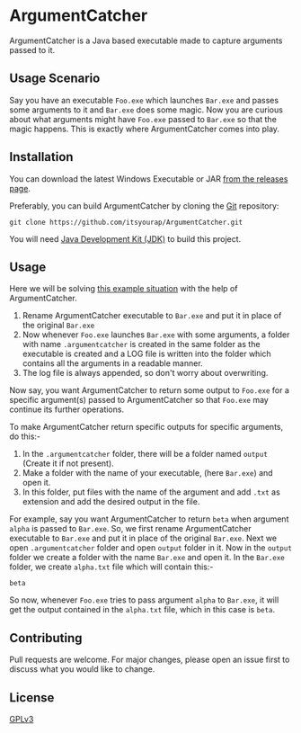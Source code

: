 # ArgumentCatcher

ArgumentCatcher is a Java based executable made to capture arguments passed to it.

## Usage Scenario

Say you have an executable ```Foo.exe``` which launches ```Bar.exe``` and passes some arguments to it and ```Bar.exe```
does some magic. Now you are curious about what arguments might have ```Foo.exe``` passed to ```Bar.exe``` so that the
magic happens. This is exactly where ArgumentCatcher comes into play.

## Installation

You can download the latest Windows Executable or
JAR [from the releases page](https://github.com/itsyourap/ArgumentCatcher/releases).

Preferably, you can build ArgumentCatcher by cloning the [Git](https://github.com/itsyourap/ArgumentCatcher)
repository:

    git clone https://github.com/itsyourap/ArgumentCatcher.git

You will need [Java Development Kit (JDK)](https://en.wikipedia.org/wiki/Java_Development_Kit) to build this project.

## Usage

Here we will be
solving [this example situation](#usage-scenario) with
the help of ArgumentCatcher.

1. Rename ArgumentCatcher executable to ```Bar.exe``` and put it in place of the original ```Bar.exe```
2. Now whenever ```Foo.exe``` launches ```Bar.exe``` with some arguments, a folder with name ```.argumentcatcher``` is
   created in the same folder as the executable is created and a LOG file is written into the folder which contains all
   the arguments in a readable manner.
3. The log file is always appended, so don't worry about overwriting.

Now say, you want ArgumentCatcher to return some output to ```Foo.exe``` for a specific argument(s) passed to
ArgumentCatcher so that ```Foo.exe``` may continue its further operations.

To make ArgumentCatcher return specific outputs for specific arguments, do this:-

1. In the ```.argumentcatcher``` folder, there will be a folder named ```output``` (Create it if not present).
2. Make a folder with the name of your executable, (here ```Bar.exe```) and open it.
3. In this folder, put files with the name of the argument and add ```.txt``` as extension and add the desired output in
   the file.

For example, say you want ArgumentCatcher to return ```beta``` when argument ```alpha``` is passed to ```Bar.exe```. So,
we first rename ArgumentCatcher executable to ```Bar.exe``` and put it in place of the original ```Bar.exe```. Next we
open ```.argumentcatcher``` folder and open ```output``` folder in it. Now in the ```output``` folder we create a folder
with the name ```Bar.exe``` and open it. In the ```Bar.exe``` folder, we create ```alpha.txt``` file which will contain
this:-

    beta

So now, whenever ```Foo.exe``` tries to pass argument ```alpha``` to ```Bar.exe```, it will get the output contained in
the ```alpha.txt``` file, which in this case is ```beta```.

## Contributing

Pull requests are welcome. For major changes, please open an issue first to discuss what you would like to change.

## License

[GPLv3](https://github.com/itsyourap/ArgumentCatcher/blob/master/LICENSE)
